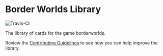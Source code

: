 Border Worlds Library
=====================

![Travis-CI](https://travis-ci.org/Nekroze/librator.png?branch=master "Travis-CI")

The library of cards for the game borderworlds.

Review the [Contributing Guidelines](CONTRIBUTING.md) to see how you can help 
improve the library.
